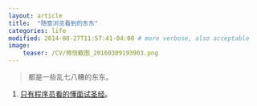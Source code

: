 ```yaml
---
layout: article
title:  "随意浏览看到的东东"
categories: life
modified: 2014-08-27T11:57:41-04:00 # more verbose, also acceptable
image:
    teaser: /CV/微信截图_20160309193903.png
---
```

> 都是一些乱七八糟的东东。


1. [只有程序员看的懂面试圣经](http://www.kancloud.cn/digest/interview-bible/72727)。